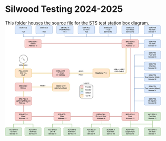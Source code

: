 # Silwood Testing 2024-2025
This folder houses the source file for the STS test station box diagram.
![STS 2024-2025 System Overview](./STS_24-25.drawio.png)

